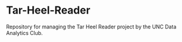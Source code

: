 # Tar-Heel-Reader
Repository for managing the Tar Heel Reader project by the UNC Data Analytics Club.

